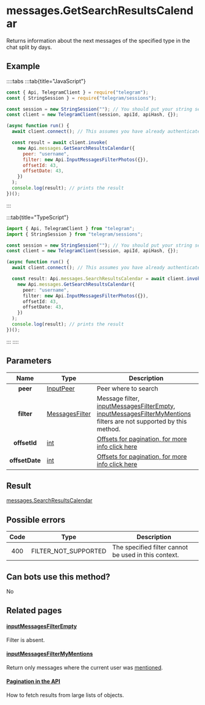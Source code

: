 # messages.GetSearchResultsCalendar

Returns information about the next messages of the specified type in the chat split by days.

## Example

::::tabs
:::tab{title="JavaScript"}

```js
const { Api, TelegramClient } = require("telegram");
const { StringSession } = require("telegram/sessions");

const session = new StringSession(""); // You should put your string session here
const client = new TelegramClient(session, apiId, apiHash, {});

(async function run() {
  await client.connect(); // This assumes you have already authenticated with .start()

  const result = await client.invoke(
    new Api.messages.GetSearchResultsCalendar({
      peer: "username",
      filter: new Api.InputMessagesFilterPhotos({}),
      offsetId: 43,
      offsetDate: 43,
    })
  );
  console.log(result); // prints the result
})();
```

:::

:::tab{title="TypeScript"}

```ts
import { Api, TelegramClient } from "telegram";
import { StringSession } from "telegram/sessions";

const session = new StringSession(""); // You should put your string session here
const client = new TelegramClient(session, apiId, apiHash, {});

(async function run() {
  await client.connect(); // This assumes you have already authenticated with .start()

  const result: Api.messages.SearchResultsCalendar = await client.invoke(
    new Api.messages.GetSearchResultsCalendar({
      peer: "username",
      filter: new Api.InputMessagesFilterPhotos({}),
      offsetId: 43,
      offsetDate: 43,
    })
  );
  console.log(result); // prints the result
})();
```

:::
::::

## Parameters

|      Name      | Type                                                            | Description                                                                                                                                                                                                                                                |
| :------------: | --------------------------------------------------------------- | ---------------------------------------------------------------------------------------------------------------------------------------------------------------------------------------------------------------------------------------------------------- |
|    **peer**    | [InputPeer](https://core.telegram.org/type/InputPeer)           | Peer where to search                                                                                                                                                                                                                                       |
|   **filter**   | [MessagesFilter](https://core.telegram.org/type/MessagesFilter) | Message filter, [inputMessagesFilterEmpty](https://core.telegram.org/constructor/inputMessagesFilterEmpty), [inputMessagesFilterMyMentions](https://core.telegram.org/constructor/inputMessagesFilterMyMentions) filters are not supported by this method. |
|  **offsetId**  | [int](https://core.telegram.org/type/int)                       | [Offsets for pagination, for more info click here](https://core.telegram.org/api/offsets)                                                                                                                                                                  |
| **offsetDate** | [int](https://core.telegram.org/type/int)                       | [Offsets for pagination, for more info click here](https://core.telegram.org/api/offsets)                                                                                                                                                                  |

## Result

[messages.SearchResultsCalendar](https://core.telegram.org/type/messages.SearchResultsCalendar)

## Possible errors

| Code | Type                 | Description                                          |
| :--: | -------------------- | ---------------------------------------------------- |
| 400  | FILTER_NOT_SUPPORTED | The specified filter cannot be used in this context. |

## Can bots use this method?

No

## Related pages

#### [inputMessagesFilterEmpty](https://core.telegram.org/constructor/inputMessagesFilterEmpty)

Filter is absent.

#### [inputMessagesFilterMyMentions](https://core.telegram.org/constructor/inputMessagesFilterMyMentions)

Return only messages where the current user was [mentioned](https://core.telegram.org/api/mentions).

#### [Pagination in the API](https://core.telegram.org/api/offsets)

How to fetch results from large lists of objects.
